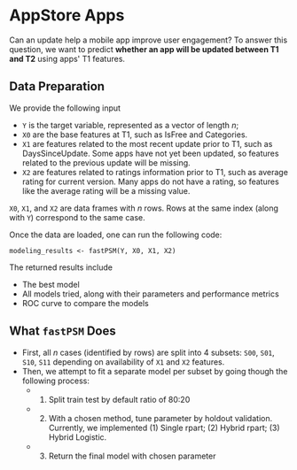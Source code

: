 # AppStore Apps

Can an update help a mobile app improve user engagement? To answer this question, we want to predict **whether an app will be updated between T1 and T2** using apps' T1 features. 

## Data Preparation

We provide the following input

* `Y` is the target variable, represented as a vector of length $n$;
* `X0` are the base features at T1, such as IsFree and Categories.
* `X1` are features related to the most recent update prior to T1, such as DaysSinceUpdate. Some apps have not yet been updated, so features related to the previous update will be missing.
* `X2` are features related to ratings information prior to T1, such as average rating for current version. Many apps do not have a rating, so features like the average rating will be a missing value.

`X0`, `X1`, and `X2` are data frames with $n$ rows. Rows at the same index (along with `Y`) correspond to the same case. 

Once the data are loaded, one can run the following code:

```
modeling_results <- fastPSM(Y, X0, X1, X2)
```

The returned results include

* The best model
* All models tried, along with their parameters and performance metrics
* ROC curve to compare the models

## What `fastPSM` Does

* First, all $n$ cases (identified by rows) are split into 4 subsets: `S00`, `S01`, `S10`, `S11` depending on availability of `X1` and `X2` features.
* Then, we attempt to fit a separate model per subset by going though the following process:
  - 1. Split train test by default ratio of 80:20
  - 2. With a chosen method, tune parameter by holdout validation. Currently, we implemented
  (1) Single rpart;
  (2) Hybrid rpart;
  (3) Hybrid Logistic.
  - 3. Return the final model with chosen parameter
